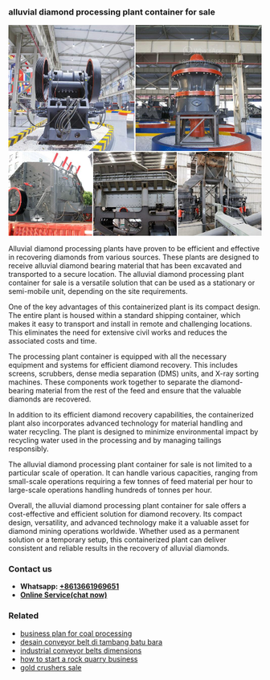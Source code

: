 <h3>alluvial diamond processing plant container for sale</h3><img src='1704951414.jpg' alt=''><p>Alluvial diamond processing plants have proven to be efficient and effective in recovering diamonds from various sources. These plants are designed to receive alluvial diamond bearing material that has been excavated and transported to a secure location. The alluvial diamond processing plant container for sale is a versatile solution that can be used as a stationary or semi-mobile unit, depending on the site requirements.</p><p>One of the key advantages of this containerized plant is its compact design. The entire plant is housed within a standard shipping container, which makes it easy to transport and install in remote and challenging locations. This eliminates the need for extensive civil works and reduces the associated costs and time.</p><p>The processing plant container is equipped with all the necessary equipment and systems for efficient diamond recovery. This includes screens, scrubbers, dense media separation (DMS) units, and X-ray sorting machines. These components work together to separate the diamond-bearing material from the rest of the feed and ensure that the valuable diamonds are recovered.</p><p>In addition to its efficient diamond recovery capabilities, the containerized plant also incorporates advanced technology for material handling and water recycling. The plant is designed to minimize environmental impact by recycling water used in the processing and by managing tailings responsibly.</p><p>The alluvial diamond processing plant container for sale is not limited to a particular scale of operation. It can handle various capacities, ranging from small-scale operations requiring a few tonnes of feed material per hour to large-scale operations handling hundreds of tonnes per hour.</p><p>Overall, the alluvial diamond processing plant container for sale offers a cost-effective and efficient solution for diamond recovery. Its compact design, versatility, and advanced technology make it a valuable asset for diamond mining operations worldwide. Whether used as a permanent solution or a temporary setup, this containerized plant can deliver consistent and reliable results in the recovery of alluvial diamonds.</p><h3>Contact us</h3><ul><li><strong>Whatsapp:&nbsp;<a href="https://wa.me/8613661969651">+8613661969651</a></strong></li><li><a href="https://swt.shibang-china.com/?git&amp;zhl&amp;alluvial diamond processing plant container for sale"><strong>Online Service(chat now)</strong></a></li></ul><h3>Related</h3><ul><li><a href='business plan for coal processing.md'>business plan for coal processing</a></li><li><a href='desain conveyor belt di tambang batu bara.md'>desain conveyor belt di tambang batu bara</a></li><li><a href='industrial conveyor belts dimensions.md'>industrial conveyor belts dimensions</a></li><li><a href='how to start a rock quarry business.md'>how to start a rock quarry business</a></li><li><a href='gold crushers sale.md'>gold crushers sale</a></li></ul>